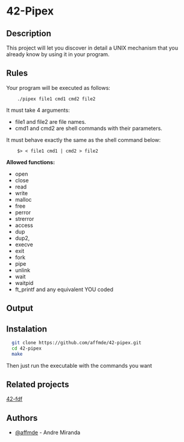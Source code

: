 
# 42-Pipex

## Description

This project will let you discover in detail a UNIX mechanism that you already know
by using it in your program.

## Rules

Your program will be executed as follows:
        
        ./pipex file1 cmd1 cmd2 file2
It must take 4 arguments:
    
* file1 and file2 are file names.
* cmd1 and cmd2 are shell commands with their parameters.

It must behave exactly the same as the shell command below:

        $> < file1 cmd1 | cmd2 > file2

**Allowed functions:**
   
* open
* close
* read
* write
* malloc
* free
* perror
* strerror
* access
* dup
* dup2,
* execve
* exit
* fork
* pipe
* unlink
* wait
* waitpid
* ft_printf and any equivalent YOU coded

## Output

## Instalation


```bash
  git clone https://github.com/affmde/42-pipex.git
  cd 42-pipex
  make
```
Then just run the executable with the commands you want

## Related projects

[42-fdf](https://github.com/affmde/fdf)
## Authors

- [@affmde](https://www.github.com/affmde) - Andre Miranda

